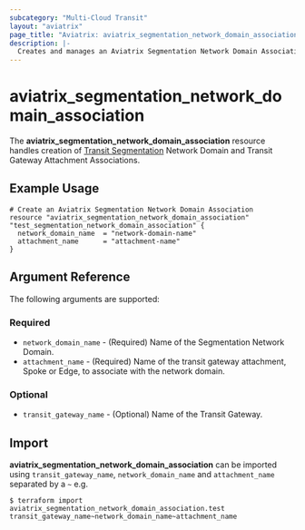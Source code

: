 ```yaml
---
subcategory: "Multi-Cloud Transit"
layout: "aviatrix"
page_title: "Aviatrix: aviatrix_segmentation_network_domain_association"
description: |-
  Creates and manages an Aviatrix Segmentation Network Domain Association
---
```


# aviatrix_segmentation_network_domain_association

The **aviatrix_segmentation_network_domain_association** resource handles creation of [Transit Segmentation](https://docs.aviatrix.com/HowTos/transit_segmentation_faq.html) Network Domain and Transit Gateway Attachment Associations.

## Example Usage

```hcl
# Create an Aviatrix Segmentation Network Domain Association
resource "aviatrix_segmentation_network_domain_association" "test_segmentation_network_domain_association" {
  network_domain_name  = "network-domain-name"
  attachment_name      = "attachment-name"
}
```

## Argument Reference

The following arguments are supported:

### Required

* `network_domain_name` - (Required) Name of the Segmentation Network Domain.
* `attachment_name` - (Required) Name of the transit gateway attachment, Spoke or Edge, to associate with the network domain.

### Optional

* `transit_gateway_name` - (Optional) Name of the Transit Gateway.

## Import

**aviatrix_segmentation_network_domain_association** can be imported using `transit_gateway_name`, `network_domain_name` and `attachment_name` separated by a `~` e.g.

```
$ terraform import aviatrix_segmentation_network_domain_association.test transit_gateway_name~network_domain_name~attachment_name
```
